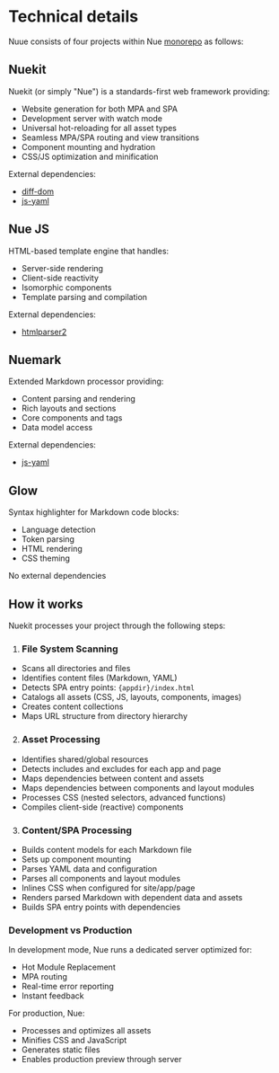 
# Technical details
Nuue consists of four projects within Nue [monorepo](//github.com/nuejs/nue/) as follows:

## Nuekit
Nuekit (or simply "Nue") is a standards-first web framework providing:

- Website generation for both MPA and SPA
- Development server with watch mode
- Universal hot-reloading for all asset types
- Seamless MPA/SPA routing and view transitions
- Component mounting and hydration
- CSS/JS optimization and minification

External dependencies:
- [diff-dom](//github.com/fiduswriter/diffDOM)
- [js-yaml](//github.com/nodeca/js-yaml)


## Nue JS
HTML-based template engine that handles:

- Server-side rendering
- Client-side reactivity
- Isomorphic components
- Template parsing and compilation

External dependencies:
- [htmlparser2](//github.com/fb55/htmlparser2)

## Nuemark
Extended Markdown processor providing:
- Content parsing and rendering
- Rich layouts and sections
- Core components and tags
- Data model access

External dependencies:
- [js-yaml](//github.com/nodeca/js-yaml)

## Glow
Syntax highlighter for Markdown code blocks:

- Language detection
- Token parsing
- HTML rendering
- CSS theming

No external dependencies




## How it works
Nuekit processes your project through the following steps:

1. ### File System Scanning
  - Scans all directories and files
  - Identifies content files (Markdown, YAML)
  - Detects SPA entry points: `{appdir}/index.html`
  - Catalogs all assets (CSS, JS, layouts, components, images)
  - Creates content collections
  - Maps URL structure from directory hierarchy

2. ### Asset Processing
  - Identifies shared/global resources
  - Detects includes and excludes for each app and page
  - Maps dependencies between content and assets
  - Maps dependencies between components and layout modules
  - Processes CSS (nested selectors, advanced functions)
  - Compiles client-side (reactive) components

3. ### Content/SPA Processing
  - Builds content models for each Markdown file
  - Sets up component mounting
  - Parses YAML data and configuration
  - Parses all components and layout modules
  - Inlines CSS when configured for site/app/page
  - Renders parsed Markdown with dependent data and assets
  - Builds SPA entry points with dependencies


### Development vs Production
In development mode, Nue runs a dedicated server optimized for:

- Hot Module Replacement
- MPA routing
- Real-time error reporting
- Instant feedback

For production, Nue:

- Processes and optimizes all assets
- Minifies CSS and JavaScript
- Generates static files
- Enables production preview through server



